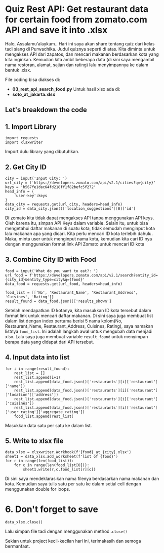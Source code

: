 # Quiz Rest API: Get restaurant data for certain food from zomato.com API and save it into .xlsx

Halo, Assalamu'alaykum..
Hari ini saya akan share tentang quiz dari kelas tadi siang di Purwadhika. Judul quiznya seperti di atas. Kita diminta untuk mengakses API dari zapatos, dan mencari makanan berdasarkan kota yang kita inginkan. Kemudian kita ambil beberapa data (di sini saya mengambil nama restoran, alamat, sajian dan rating) lalu menyimpannya ke dalam bentuk .xlsx.

File coding bisa diakses di:
- **03_rest_api_search_food.py**
Untuk hasil xlsx ada di:
- **soto_at_jakarta.xlsx**

## Let's breakdown the code
## 1. Import Library
```
import requests
import xlsxwriter
```
Import dulu library yang dibutuhkan.

## 2. Get City ID
```
city = input('Input City: ')
url_city = f'https://developers.zomato.com/api/v2.1/cities?q={city}'
keys = 'b567fe1dac64fd218ff1f82befc5f272'
head_info = {
    'user-key':keys
}
data_city = requests.get(url_city, headers=head_info)
city_id = data_city.json()['location_suggestions'][0]['id']
```
Di zomato kita tidak dapat mengakses API tanpa menggunakan API keys. Oleh karena itu, simpan API Keys dalam variable. Selain itu, untuk bisa mengetahui daftar makanan di suatu kota, tidak semudah menginput kota lalu makanan apa yang dicari. Kita perlu mencari ID kota terlebih dahulu. Maka, minta user untuk menginput nama kota, kemudian kita cari ID nya dengan menggunakan format link API Zomato untuk mencari ID kota

## 3. Combine City ID with Food
```
food = input('What do you want to eat?: ')
url_food = f'https://developers.zomato.com/api/v2.1/search?entity_id={city_id}&entity_type=city&q={food}'
data_food = requests.get(url_food, headers=head_info)

food_list = [['No', 'Restaurant_Name', 'Restaurant_Address', 'Cuisines', 'Rating']]
result_found = data_food.json()['results_shown']
```
Setelah mendapatkan ID kotanya, kita masukkan ID kota tersebut dalam format link untuk mencari daftar makanan.
Di sini saya juga membuat list dalam list dengan index pertama berisi 5 nama kolom(No, Restaurant_Name, Restaurant_Address, Cuisines, Rating), saya namakan listnya `food_list`. Ini adalah langkah awal untuk mengubah data menjadi xlsx.
Lalu saya juga membuat variable `result_found` untuk menyimpan berapa data yang didapat dari API tersebut.

## 4. Input data into list
```
for i in range(result_found):
    rest_list = []
    rest_list.append(i+1)
    rest_list.append(data_food.json()['restaurants'][i]['restaurant']['name'])
    rest_list.append(data_food.json()['restaurants'][i]['restaurant']['location']['address'])
    rest_list.append(data_food.json()['restaurants'][i]['restaurant']['cuisines'])
    rest_list.append(data_food.json()['restaurants'][i]['restaurant']['user_rating']['aggregate_rating'])
    food_list.append(rest_list)
```
Masukkan data satu per satu ke dalam list.

## 5. Write to xlsx file
```
data_xlsx = xlsxwriter.Workbook(f'{food}_at_{city}.xlsx')
sheet1 = data_xlsx.add_worksheet(f'list of {food}')
for r in range(len(food_list)):
    for c in range(len(food_list[0])):
        sheet1.write(r,c,food_list[r][c])
```
Di sini saya mendeklarasikan nama filenya berdasarkan nama makanan dan kota. Kemudian saya tulis satu per satu ke dalam setial cell dengan menggunakan double for loops.

# 6. Don't forget to save
```
data_xlsx.close()
```
Lalu simpan file tadi dengan menggunakan method .`close()`

Sekian untuk project kecil-kecilan hari ini, terimakasih dan semoga bermanfaat.